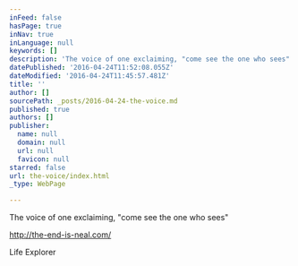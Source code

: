 ```yaml
---
inFeed: false
hasPage: true
inNav: true
inLanguage: null
keywords: []
description: 'The voice of one exclaiming, "come see the one who sees"'
datePublished: '2016-04-24T11:52:08.055Z'
dateModified: '2016-04-24T11:45:57.481Z'
title: ''
author: []
sourcePath: _posts/2016-04-24-the-voice.md
published: true
authors: []
publisher:
  name: null
  domain: null
  url: null
  favicon: null
starred: false
url: the-voice/index.html
_type: WebPage

---
```

The voice of one exclaiming, "come see the one who sees"

http://the-end-is-neal.com/

Life Explorer
